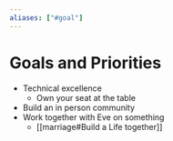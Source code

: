 ```yaml
---
aliases: ["#goal"]
---
```


# Goals and Priorities

- Technical excellence
	- Own your seat at the table
- Build an in person community
- Work together with Eve on something
	- [[marriage#Build a Life together]]

